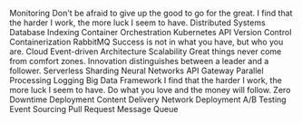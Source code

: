 Monitoring Don't be afraid to give up the good to go for the great. I find that the harder I work, the more luck I seem to have. Distributed Systems Database Indexing Container Orchestration Kubernetes API Version Control Containerization RabbitMQ Success is not in what you have, but who you are. Cloud Event-driven Architecture Scalability
Great things never come from comfort zones. Innovation distinguishes between a leader and a follower. Serverless Sharding Neural Networks API Gateway
Parallel Processing Logging Big Data Framework I find that the harder I work, the more luck I seem to have. Do what you love and the money will follow. Zero Downtime Deployment Content Delivery Network Deployment A/B Testing Event Sourcing Pull Request Message Queue
